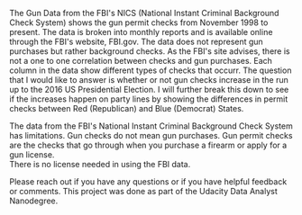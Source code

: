The Gun Data from the FBI's NICS (National Instant Criminal Background Check System)
shows the gun permit checks from November 1998 to present. The data is broken into monthly reports and is available online
through the FBI's website, FBI.gov. The data does not represent gun purchases but rather background checks. 
As the FBI's site advises, there is not a one to one correlation between checks and gun purchases. 
Each column in the data show different types of checks that occurr.
The question that I would like to answer is whether or not gun checks increase in the run up to the 2016 US Presidential Election. 
I will further break this down to see if the increases happen on party lines by showing the differences 
in permit checks between Red (Republican) and Blue (Democrat) States.

The data from the FBI's National Instant Criminal Background Check System has limitations.  Gun checks do not mean gun purchases.
Gun permit checks are the checks that go through when you purchase a firearm or apply for a gun license.  
There is no license needed in using the FBI data.

Please reach out if you have any questions or if you have helpful feedback or comments. This project was done as part of the Udacity 
Data Analyst Nanodegree.
